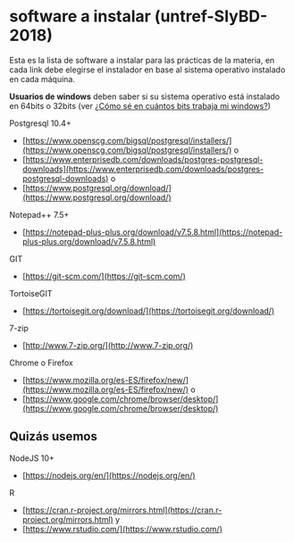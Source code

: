 # software a instalar (untref-SIyBD-2018)

Esta es la lista de software a instalar para las prácticas de la materia, 
en cada link debe elegirse el instalador en base al sistema operativo instalado en cada máquina. 

**Usuarios de windows** deben saber si su sistema operativo está instalado en 64bits o 32bits 
(ver [¿Cómo sé en cuántos bits trabaja mi windows?](detectar-windows.md#c%C3%B3mo-s%C3%A9-en-cu%C3%A1ntos-bits-trabaja-mi-windows))

Postgresql 10.4+
   * [https://www.openscg.com/bigsql/postgresql/installers/](https://www.openscg.com/bigsql/postgresql/installers/) o 
   * [https://www.enterprisedb.com/downloads/postgres-postgresql-downloads](https://www.enterprisedb.com/downloads/postgres-postgresql-downloads)  o
   * [https://www.postgresql.org/download/](https://www.postgresql.org/download/)

Notepad++ 7.5+
   * [https://notepad-plus-plus.org/download/v7.5.8.html](https://notepad-plus-plus.org/download/v7.5.8.html)

GIT
   * [https://git-scm.com/](https://git-scm.com/)

TortoiseGIT
   * [https://tortoisegit.org/download/](https://tortoisegit.org/download/)

7-zip
   * [http://www.7-zip.org/](http://www.7-zip.org/)

Chrome o Firefox
   * [https://www.mozilla.org/es-ES/firefox/new/](https://www.mozilla.org/es-ES/firefox/new/) o
   * [https://www.google.com/chrome/browser/desktop/](https://www.google.com/chrome/browser/desktop/)

## Quizás usemos
   
NodeJS 10+
   * [https://nodejs.org/en/](https://nodejs.org/en/)

R
   * [https://cran.r-project.org/mirrors.html](https://cran.r-project.org/mirrors.html) y 
   * [https://www.rstudio.com/](https://www.rstudio.com/)
